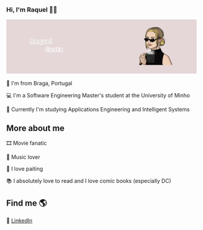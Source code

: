 ### Hi, I'm Raquel 👋✨

![alt text](https://github.com/chelesgaroth/chelesgaroth/blob/main/Drawing%20(1).png)

📍  I'm from Braga, Portugal 

💻 I'm a Software Engineering Master's student at the University of Minho

📖 Currently I'm studying Applications Engineering and Intelligent Systems


## More about me

🎞️ Movie fanatic 

🎵 Music lover

🎨 I love paiting

📚 I absolutely love to read and I love comic books (especially DC) 

## Find me 🌎

💼 <a href="https://www.linkedin.com/in/raquel-costa00/">LinkedIn</a> 


<!--
**chelesgaroth/chelesgaroth** is a ✨ _special_ ✨ repository because its `README.md` (this file) appears on your GitHub profile.

Here are some ideas to get you started:

- 🔭 I’m currently working on ...
- 🌱 I’m currently learning ...
- 👯 I’m looking to collaborate on ...
- 🤔 I’m looking for help with ...
- 💬 Ask me about ...
- 📫 How to reach me: ...
- 😄 Pronouns: ...
- ⚡ Fun fact: ...
-->

